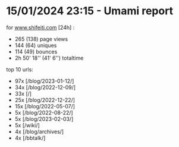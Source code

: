 # 15/01/2024 23:15 - Umami report
for www.shifeiti.com [24h] :

 - 265 (138) page views
 - 144 (64) uniques
 - 114 (49) bounces
 - 2h 50' 18'' (41' 6'') totaltime


top 10 urls:
 - 97x [/blog/2023-01-12/]
 - 34x [/blog/2022-12-09/]
 - 33x [/]
 - 25x [/blog/2022-12-22/]
 - 15x [/blog/2022-05-07/]
 - 5x [/blog/2022-08-22/]
 - 5x [/blog/2023-02-03/]
 - 5x [/wiki/]
 - 4x [/blog/archives/]
 - 4x [/bbtalk/]


